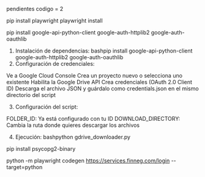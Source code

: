 pendientes codigo = 2

pip install playwright
playwright install

pip install google-api-python-client google-auth-httplib2 google-auth-oauthlib

1. Instalación de dependencias:
bashpip install google-api-python-client google-auth-httplib2 google-auth-oauthlib
2. Configuración de credenciales:

Ve a Google Cloud Console
Crea un proyecto nuevo o selecciona uno existente
Habilita la Google Drive API
Crea credenciales (OAuth 2.0 Client ID)
Descarga el archivo JSON y guárdalo como credentials.json en el mismo directorio del script

3. Configuración del script:

FOLDER_ID: Ya está configurado con tu ID
DOWNLOAD_DIRECTORY: Cambia la ruta donde quieres descargar los archivos

4. Ejecución:
bashpython gdrive_downloader.py




pip install psycopg2-binary


python -m playwright codegen https://services.finneg.com/login  --target=python